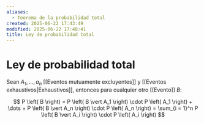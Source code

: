 ```yaml
---
aliases:
  - Teorema de la probabilidad total
created: 2025-06-22 17:43:49
modified: 2025-06-22 17:48:41
title: Ley de probabilidad total
---
```


# Ley de probabilidad total

Sean $A_1, \dots, a_n$ [[Eventos mutuamente excluyentes]] y [[Eventos exhaustivos|Exhaustivos]], entonces para cualquier otro [[Evento]] $B$:

$$
P \left( B \right) =
P \left( B \vert A_1 \right) \cdot P \left( A_1 \right) + \dots + P \left( B \vert A_n \right) \cdot P \left( A_n \right) =
\sum_{i = 1}^n P \left( B \vert A_i \right) \cdot P \left( A_i \right)
$$
